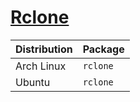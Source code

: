# [Rclone](https://github.com/rclone/rclone)

| Distribution | Package  |
| ------------ | -------- |
| Arch Linux   | `rclone` |
| Ubuntu       | `rclone` |

